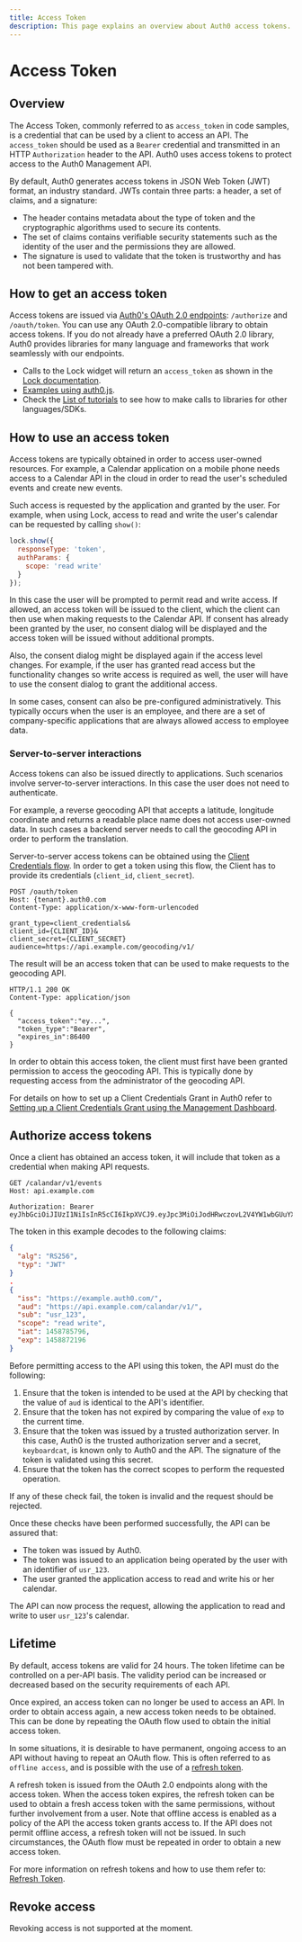 ```yaml
---
title: Access Token
description: This page explains an overview about Auth0 access tokens.
---
```


# Access Token

## Overview

The Access Token, commonly referred to as `access_token` in code samples, is a credential that can be used by a client to access an API. The `access_token` should be used as a `Bearer` credential and transmitted in an HTTP `Authorization` header to the API. Auth0 uses access tokens to protect access to the Auth0 Management API.

By default, Auth0 generates access tokens in JSON Web Token (JWT) format, an industry standard. JWTs contain three parts: a header, a set of claims, and a signature:
- The header contains metadata about the type of token and the cryptographic algorithms used to secure its contents.
- The set of claims contains verifiable security statements such as the identity of the user and the permissions they are allowed.
- The signature is used to validate that the token is trustworthy and has not been tampered with.

## How to get an access token

Access tokens are issued via [Auth0's OAuth 2.0 endpoints](/api/authentication): `/authorize` and `/oauth/token`. You can use any OAuth 2.0-compatible library to obtain access tokens. If you do not already have a preferred OAuth 2.0 library, Auth0 provides libraries for many language and frameworks that work seamlessly with our endpoints.

* Calls to the Lock widget will return an `access_token` as shown in the [Lock documentation](/libraries/lock).
* [Examples using auth0.js](https://github.com/auth0/auth0.js).
* Check the [List of tutorials](/tutorials) to see how to make calls to libraries for other languages/SDKs.

## How to use an access token

Access tokens are typically obtained in order to access user-owned resources. For example, a Calendar application on a mobile phone needs access to a Calendar API in the cloud in order to read the user's scheduled events and create new events.

Such access is requested by the application and granted by the user. For example, when using Lock, access to read and write the user's calendar can be requested by calling `show()`:

```js
lock.show({
  responseType: 'token',
  authParams: {
    scope: 'read write'
  }
});
```

In this case the user will be prompted to permit read and write access. If allowed, an access token will be issued to the client, which the client can then use when making requests to the Calendar API. If consent has already been granted by the user, no consent dialog will be displayed and the access token will be issued without additional prompts.

Also, the consent dialog might be displayed again if the access level changes. For example, if the user has granted read access but the functionality changes so write access is required as well, the user will have to use the consent dialog to grant the additional access.

In some cases, consent can also be pre-configured administratively. This typically occurs when the user is an employee, and there are a set of company-specific applications that are always allowed access to employee data.

### Server-to-server interactions

Access tokens can also be issued directly to applications. Such scenarios involve server-to-server interactions. In this case the user does not need to authenticate.

For example, a reverse geocoding API that accepts a latitude, longitude coordinate and returns a readable place name does not access user-owned data. In such cases a backend server needs to call the geocoding API in order to perform the translation.

Server-to-server access tokens can be obtained using the [Client Credentials flow](/api-auth/grant/client-credentials). In order to get a token using this flow, the Client has to provide its credentials (`client_id`, `client_secret`).

```
POST /oauth/token
Host​: {tenant}.auth0.com
Content-Type: application/x-www-form-urlencoded

grant_type=client_credentials&
client_id={CLIENT_ID}&
client_secret={CLIENT_SECRET}
audience=https://api.example.com/geocoding/v1/
```

The result will be an access token that can be used to make requests to the geocoding API.

```
HTTP/1.1 200 OK
Content-Type: application/json

{
  "access_token":"ey...",
  "token_type":"Bearer",
  "expires_in":86400
}
```

In order to obtain this access token, the client must first have been granted permission to access the geocoding API. This is typically done by requesting access from the administrator of the geocoding API.

For details on how to set up a Client Credentials Grant in Auth0 refer to [Setting up a Client Credentials Grant using the Management Dashboard](/api-auth/config/using-the-auth0-dashboard).



## Authorize access tokens

Once a client has obtained an access token, it will include that token as a credential when making API requests.

```
GET /calandar/v1/events
Host​: api.example.com

Authorization: Bearer eyJhbGciOiJIUzI1NiIsInR5cCI6IkpXVCJ9.eyJpc3MiOiJodHRwczovL2V4YW1wbGUuYXV0aDAuY29tLyIsImF1ZCI6Imh0dHBzOi8vYXBpLmV4YW1wbGUuY29tL2NhbGFuZGFyL3YxLyIsInN1YiI6InVzcl8xMjMiLCJpYXQiOjE0NTg3ODU3OTYsImV4cCI6MTQ1ODg3MjE5Nn0.CA7eaHjIHz5NxeIJoFK9krqaeZrPLwmMmgI_XiQiIkQ
```

The token in this example decodes to the following claims:

```json
{
  "alg": "RS256",
  "typ": "JWT"
}
.
{
  "iss": "https://example.auth0.com/",
  "aud": "https://api.example.com/calandar/v1/",
  "sub": "usr_123",
  "scope": "read write",
  "iat": 1458785796,
  "exp": 1458872196
}
```

Before permitting access to the API using this token, the API must do the following:

1. Ensure that the token is intended to be used at the API by checking that the value of `aud` is identical to the API's identifier.
1. Ensure that the token has not expired by comparing the value of `exp` to the current time.
1. Ensure that the token was issued by a trusted authorization server. In this case, Auth0 is the trusted authorization server and a secret, `keyboardcat`, is known only to Auth0 and the API. The signature of the token is validated using this secret.
1. Ensure that the token has the correct scopes to perform the requested operation.

If any of these check fail, the token is invalid and the request should be rejected.

Once these checks have been performed successfully, the API can be assured that:

- The token was issued by Auth0.
- The token was issued to an application being operated by the user with an identifier of `usr_123`.
- The user granted the application access to read and write his or her calendar.

The API can now process the request, allowing the application to read and write to user `usr_123`'s calendar.

## Lifetime

By default, access tokens are valid for 24 hours. The token lifetime can be controlled on a per-API basis. The validity period can be increased or decreased based on the security requirements of each API.

Once expired, an access token can no longer be used to access an API. In order to obtain access again, a new access token needs to be obtained. This can be done by repeating the OAuth flow used to obtain the initial access token.

In some situations, it is desirable to have permanent, ongoing access to an API without having to repeat an OAuth flow. This is often referred to as `offline access`, and is possible with the use of a [refresh token](/tokens/refresh-token).

A refresh token is issued from the OAuth 2.0 endpoints along with the access token. When the access token expires, the refresh token can be used to obtain a fresh access token with the same permissions, without further involvement from a user. Note that offline access is enabled as a policy of the API the access token grants access to. If the API does not permit offline access, a refresh token will not be issued. In such circumstances, the OAuth flow must be repeated in order to obtain a new access token.

For more information on refresh tokens and how to use them refer to: [Refresh Token](/tokens/refresh-token).

## Revoke access

Revoking access is not supported at the moment.
